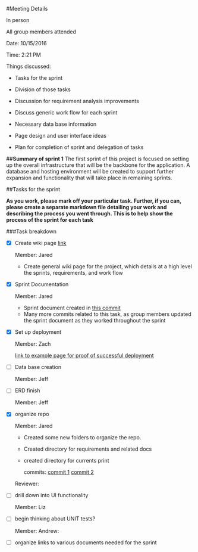 #Meeting Details 

In person

All group members attended

Date: 10/15/2016 

Time: 2:21 PM 

Things discussed:

- Tasks for the sprint

- Division of those tasks

- Discussion for requirement analysis improvements

- Discuss generic work flow for each sprint

- Necessary data base information 
 
- Page design and user interface ideas

- Plan for completion of sprint and delegation of tasks 

##**Summary of sprint 1**
The first sprint of this project is focused on setting up the overall infrastructure that will be the backbone for the application. A database and hosting environment will be created to support further expansion and functionality that will take place in remaining sprints. 

##Tasks for the sprint

**As you work, please mark off your particular task. Further, if you can, please create a separate markdown file detailing your work and describing the process you went through. This is to help show the process of the sprint for each task**

###Task breakdown 
- [x] Create wiki page [link](https://github.com/jaredwelch1/softwareEngFinalProj/wiki)

	Member: Jared
	- Create general wiki page for the project, which details at a high level the sprints, requirements, and work flow

- [x] Sprint Documentation
	
	Member: Jared 
	* Sprint document created in [this commit](https://github.com/jaredwelch1/softwareEngFinalProj/commit/1ec7601b0af2bfce0c5fa9eeb28b2ea0c4a13b00)
	* Many more commits related to this task, as group members updated the sprint document as they worked throughout the sprint

- [x] Set up deployment 
	
	Member: Zach 

	[link to example page for proof of successful deployment](https://mizzou.tech/)
	

- [ ] Data base creation 
	
	Member: Jeff
	
- [ ] ERD finish 
	
	Member: Jeff




- [x] organize repo 
	
	Member: Jared

	* Created some new folders to organize the repo.

	* Created directory for requirements and related docs

	* created directory for currents print

		commits: 
		[commit 1](https://github.com/jaredwelch1/softwareEngFinalProj/commit/6c2af192e3f4e0386efb33a45ca033d17e00037d)
		[commit 2](https://github.com/jaredwelch1/softwareEngFinalProj/commit/b15b10bf5b5f3c3549c0a10f63b65682405000a1)
	
	Reviewer:

- [ ] drill down into UI functionality 
	
	Member: Liz 
	

- [ ] begin thinking about UNIT tests?
	
	Member: Andrew: 

- [ ] organize links to various documents needed for the sprint